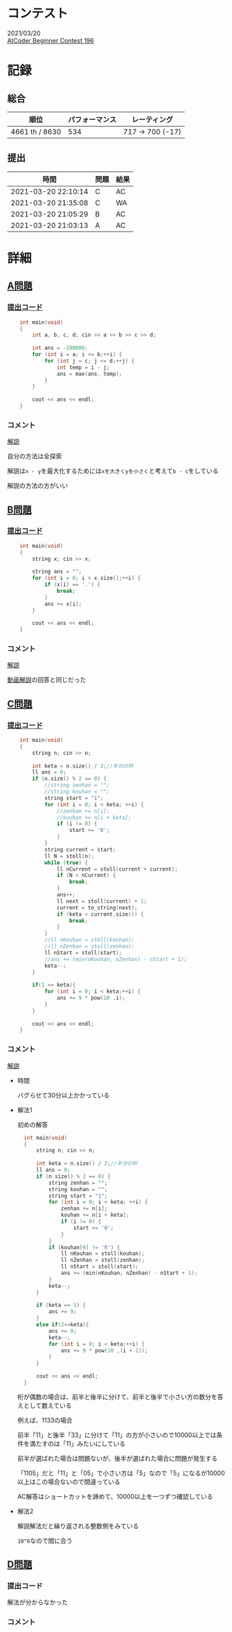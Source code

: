 # コンテスト
2021/03/20<br>
[AtCoder Beginner Contest 196](https://atcoder.jp/contests/abc196)

# 記録
## 総合
|  順位  |  パフォーマンス  | レーティング |
| ---- | ---- | ---- |
|  4661 th / 8630  | 534 | 717 → 700 (-17) |

## 提出
|  時間  |  問題  | 結果 |
| ---- | ---- | ---- |
| 2021-03-20 22:10:14 | C | AC |
| 2021-03-20 21:35:08 | C | WA |
| 2021-03-20 21:05:29 | B | AC |
| 2021-03-20 21:03:13 | A | AC |


# 詳細
## [A問題](https://atcoder.jp/contests/abc196/tasks/abc196_a)
### [提出コード](https://atcoder.jp/contests/abc196/submissions/21065783)
```c++
	int main(void)
	{
		int a, b, c, d; cin >> a >> b >> c >> d;
 
		int ans = -100000;
		for (int i = a; i <= b;++i) {
			for (int j = c; j <= d;++j) {
				int temp = i - j;
				ans = max(ans, temp);
			}
		}
		
		cout << ans << endl;
	}
```

### コメント
[解説](https://atcoder.jp/contests/abc196/editorial/942)

自分の方法は全探索

解説は```x - y```を最大化するためには```xを大きくyを小さく```と考えて```b - c```をしている

解説の方法の方がいい


## [B問題](https://atcoder.jp/contests/abc196/tasks/abc196_b)
### [提出コード](https://atcoder.jp/contests/abc196/submissions/21069591)
```c++
	int main(void)
	{
		string x; cin >> x;
 
		string ans = "";
		for (int i = 0; i < x.size();++i) {
			if (x[i] == '.') {
				break;
			}
			ans += x[i];
		}
		
		cout << ans << endl;
	}
```

### コメント
[解説](https://atcoder.jp/contests/abc196/editorial/359)

[動画解説](https://atcoder.jp/contests/abc196/submissions/21054147)の回答と同じだった


## [C問題](https://atcoder.jp/contests/abc196/tasks/abc196_c)
### [提出コード](https://atcoder.jp/contests/abc196/submissions/21096573)
```c++
	int main(void)
	{
		string n; cin >> n;
 
		int keta = n.size() / 2;//半分の桁
		ll ans = 0;
		if (n.size() % 2 == 0) {
			//string zenhan = "";
			//string kouhan = "";
			string start = "1";
			for (int i = 0; i < keta; ++i) {
				//zenhan += n[i];
				//kouhan += n[i + keta];
				if (i != 0) {
					start += '0';
				}
			}
			string current = start;
			ll N = stoll(n);
			while (true) {
				ll nCurrent = stoll(current + current);
				if (N < nCurrent) {
					break;
				}
				ans++;
				ll next = stoll(current) + 1;
				current = to_string(next);
				if (keta < current.size()) {
					break;
				}
			}
			//ll nKouhan = stoll(kouhan);
			//ll nZenhan = stoll(zenhan);
			ll nStart = stoll(start);
			//ans += (min(nKouhan, nZenhan) - nStart + 1);
			keta--;
		}
 
		if(1 <= keta){
			for (int i = 0; i < keta;++i) {
				ans += 9 * pow(10 ,i);
			}
		}
 
		cout << ans << endl;
	}
```

### コメント
[解説](https://atcoder.jp/contests/abc196/editorial/946)

* 時間

  バグらせて30分以上かかっている

* 解法1

  初めの解答

  ```c++
  	int main(void)
  	{
  		string n; cin >> n;
   
  		int keta = n.size() / 2;//半分の桁
  		ll ans = 0;
  		if (n.size() % 2 == 0) {
  			string zenhan = "";
  			string kouhan = "";
  			string start = "1";
  			for (int i = 0; i < keta; ++i) {
  				zenhan += n[i];
  				kouhan += n[i + keta];
  				if (i != 0) {
  					start += '0';
  				}
  			}
  			if (kouhan[0] != '0') {
  				ll nKouhan = stoll(kouhan);
  				ll nZenhan = stoll(zenhan);
  				ll nStart = stoll(start);
  				ans += (min(nKouhan, nZenhan) - nStart + 1);
  			}
  			keta--;
  		}
   
  		if (keta == 1) {
  			ans += 9;
  		}
  		else if(2<=keta){
  			ans += 9;
  			keta--;
  			for (int i = 0; i < keta;++i) {
  				ans += 9 * pow(10 ,(i + 1));
  			}
  		}
   
  		cout << ans << endl;
  	}
  ```

  桁が偶数の場合は、前半と後半に分けて、前半と後半で小さい方の数分を答えとして数えている

  例えば、1133の場合

  前半「11」と後半「33」に分けて「11」の方が小さいので10000以上では条件を満たすのは「11」みたいにしている

  前半が選ばれた場合は問題ないが、後半が選ばれた場合に問題が発生する

  「1105」だと「11」と「05」で小さい方は「5」なので「5」になるが10000以上はこの場合ないので間違っている

  AC解答はショートカットを諦めて、10000以上を一つずつ確認している

* 解法2

  解説解法だと繰り返される整数側をみている

  ```10^6```なので間に合う


## [D問題]()
### 提出コード

解法が分からなかった

### コメント
